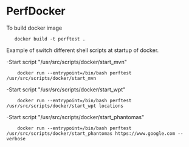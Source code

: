 # PerfDocker

To build docker image
```
   docker build -t perftest .
```


Example of switch different shell scripts at startup of docker.

-Start script "/usr/src/scripts/docker/start_mvn"
```
	docker run --entrypoint=/bin/bash perftest /usr/src/scripts/docker/start_mvn
```


-Start script "/usr/src/scripts/docker/start_wpt"
```
	docker run --entrypoint=/bin/bash perftest /usr/src/scripts/docker/start_wpt locations
```


-Start script "/usr/src/scripts/docker/start_phantomas"
```
	docker run --entrypoint=/bin/bash perftest /usr/src/scripts/docker/start_phantomas https://www.google.com --verbose
```

 
